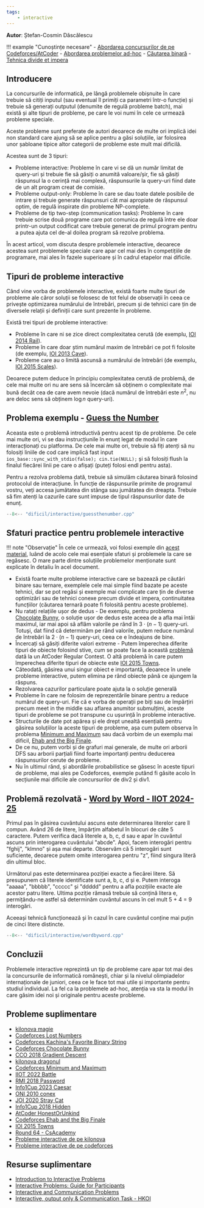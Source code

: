 ```yaml
---
tags:
    - interactive
---
```


**Autor**: Ștefan-Cosmin Dăscălescu

!!! example "Cunoștințe necesare"
    - [Abordarea concursurilor de pe Codeforces/AtCoder](https://edu.roalgo.ro/mediu/cf-atcoder/)
    - [Abordarea problemelor ad-hoc](https://edu.roalgo.ro/mediu/ad-hoc/)
    - [Căutarea binară](https://edu.roalgo.ro/usor/binary-search/)
    - [Tehnica divide et impera](https://edu.roalgo.ro/mediu/divide-et-impera/)

## Introducere

La concursurile de informatică, pe lângă problemele obișnuite în care trebuie să
citiți inputul (sau eventual îl primiți ca parametri într-o funcție) și trebuie să
generați outputul (denumite de regulă probleme batch), mai există și alte tipuri
de probleme, pe care le voi numi în cele ce urmează probleme speciale.

Aceste probleme sunt preferate de autori deoarece de multe ori implică idei
non standard care ajung să se aplice pentru a găsi soluțiile, iar folosirea unor
șabloane tipice altor categorii de probleme este mult mai dificilă.

Acestea sunt de 3 tipuri:

- Probleme interactive: Probleme în care vi se dă un număr limitat de query-uri
și trebuie fie să găsiți o anumită valoare/șir, fie să găsiți răspunsul la o cerință
mai complexă, răspunsurile la query-uri fiind date de un alt program creat de comisie.
- Probleme output-only: Probleme în care se dau toate datele posibile de intrare
și trebuie generate răspunsuri cât mai apropiate de răspunsul optim, de regulă
inspirate din probleme NP-complete.
- Probleme de tip two-step (communication tasks): Probleme în care trebuie scrise
două programe care pot comunica de regulă între ele doar printr-un output
codificat care trebuie generat de primul program pentru a putea ajuta
cel de-al doilea program să rezolve problema.

În acest articol, vom discuta despre problemele interactive, deoarece acestea
sunt problemele speciale care apar cel mai des în competițiile de programare, mai
ales în fazele superioare și în cadrul etapelor mai dificile.

## Tipuri de probleme interactive

Când vine vorba de problemele interactive, există foarte multe tipuri de probleme
ale căror soluții se folosesc de tot felul de observații în ceea ce privește
optimizarea numărului de întrebări, precum și de tehnici care țin de diversele
relații și definiții care sunt prezente în probleme.

Există trei tipuri de probleme interactive:

- Probleme în care ni se zice direct complexitatea cerută (de exemplu,
[IOI 2014 Rail](https://oj.uz/problem/view/IOI14_rail)).
- Probleme în care doar știm numărul maxim de întrebări ce pot fi folosite
(de exemplu, [IOI 2013 Cave](https://oj.uz/problem/view/IOI13_cave)).
- Probleme care au o limită ascunsă a numărului de întrebări (de exemplu,
[IOI 2015 Scales](https://oj.uz/problem/view/IOI15_scales)).

Deoarece putem deduce în principiu complexitatea cerută de problemă, de cele mai
multe ori nu are sens să încercăm să obținem o complexitate mai bună decât
cea de care avem nevoie (dacă numărul de întrebări este $n^2$, nu are deloc
sens să obținem $\log n$ query-uri).

## Problema exemplu - [Guess the Number](https://codeforces.com/problemset/gymProblem/101021/1)

Aceasta este o problemă introductivă pentru acest tip de probleme. De cele
mai multe ori, vi se dau instrucțiunile în enunț legat de modul în care
interacționați cu platforma. De cele mai multe ori, trebuie să fiți atenți
să nu folosiți liniile de cod care implică fast input
```ios_base::sync_with_stdio(false); cin.tie(NULL);``` și să folosiți flush
la finalul fiecărei linii pe care o afișați (puteți folosi endl pentru asta).

Pentru a rezolva problema dată, trebuie să simulăm căutarea binară folosind
protocolul de interacțiune. În funcție de răspunsurile primite de programul
vostru, veți accesa jumătatea din stânga sau jumătatea din dreapta. Trebuie
să fim atenți la cazurile care sunt impuse de tipul răspunsurilor date de
enunț.

```cpp
--8<-- "dificil/interactive/guessthenumber.cpp"
```

## Sfaturi practice pentru problemele interactive

!!! note "Observație"
    În cele ce urmează, voi folosi exemple din [acest material](https://mamnoonsiam.github.io/files/notes/interactive-problems/inprogress-0.pdf),
    luând de acolo cele mai esențiale sfaturi și problemele la care se regăsesc.
    O mare parte dintre soluțiile problemelor menționate sunt
    explicate în detaliu în acel document.

- Există foarte multe probleme interactive care se bazează pe căutări binare sau
ternare, exemplele cele mai simple fiind bazate pe aceste tehnici,
dar se pot regăsi și exemple mai complicate care țin de diverse optimizări
sau de tehnici conexe precum divide et impera, continuitatea funcțiilor
(căutarea ternară poate fi folosită pentru aceste probleme).
- Nu ratați relațiile ușor de dedus - De exemplu, pentru problema [Chocolate Bunny](https://codeforces.com/problemset/problem/1407/C),
o soluție ușor de dedus este aceea de a afla mai întâi maximul, iar mai apoi să
aflăm valorile pe rând în $3 \cdot (n-1)$ query-uri. Totuși, dat fiind că
determinăm pe rând valorile, putem reduce numărul de întrebări la
$2 \cdot (n-1)$ query-uri, ceea ce e îndeajuns de bine.
- Încercați să găsiți diferite valori extreme - Putem împerechea diferite tipuri
de obiecte folosind stive, cum se poate face la această [problemă](https://atcoder.jp/contests/arc070/tasks/arc070_d)
dată la un AtCoder Regular Contest. O altă problemă în care putem împerechea
diferite tipuri de obiecte este
[IOI 2015 Towns](https://oj.uz/problem/view/IOI15_towns).
- Câteodată, găsirea unui singur obiect e importantă, deoarece în unele probleme
interactive, putem elimina pe rând obiecte până ce ajungem la răspuns.
- Rezolvarea cazurilor particulare poate ajuta la o soluție generală
- Probleme în care ne folosim de reprezentările binare pentru a reduce numărul
de query-uri. Fie că e vorba de operații pe biți sau de împărțiri
precum meet in the middle sau aflarea anumitor submulțimi,
aceste tipuri de probleme se pot transpune cu ușurință în probleme interactive.
- Structurile de date pot apărea și ele drept unealtă esențială pentru găsirea
soluțiilor la aceste tipuri de probleme, așa cum putem observa în problema
[Minimum and Maximum](https://codeforces.com/problemset/problem/730/B)
sau dacă vorbim de un exemplu mai dificil,
[Ehab and the Big Finale](https://codeforces.com/problemset/problem/1174/F).
- De ce nu, putem vorbi și de grafuri mai generale, de multe ori arborii DFS
sau arborii parțiali fiind foarte importanți pentru deducerea răspunsurilor
cerute de probleme.
- Nu în ultimul rând, și abordările probabilistice se găsesc în aceste tipuri
de probleme, mai ales pe Codeforces, exemple putând fi găsite acolo în
secțiunile mai dificile ale concursurilor de div2 și div1.

## Problemă rezolvată - [Word by Word - IIOT 2024-25](https://kilonova.ro/problems/3309/)

Primul pas în găsirea cuvântului ascuns este determinarea literelor
care îl compun. Având 26 de litere, împărțim alfabetul în blocuri de
câte 5 caractere. Putem verifica dacă literele a, b, c, d sau e apar
în cuvântul ascuns prin interogarea cuvântului "abcde". Apoi, facem
interogări pentru "fghij", "klmno" și așa mai departe. Observăm că 5
interogări sunt suficiente, deoarece putem omite interogarea pentru "z",
fiind singura literă din ultimul bloc.

Următorul pas este determinarea poziției exacte a fiecărei litere.
Să presupunem că literele identificate sunt a, b, c, d și e.
Putem interoga "aaaaa", "bbbbb", "ccccc" și "ddddd" pentru a afla
pozițiile exacte ale acestor patru litere. Ultima poziție rămasă
trebuie să conțină litera e, permițându-ne astfel să determinăm
cuvântul ascuns în cel mult 5 + 4 = 9 interogări.

Aceeași tehnică funcționează și în cazul în care cuvântul
conține mai puțin de cinci litere distincte.

```cpp
--8<-- "dificil/interactive/wordbyword.cpp"
```

## Concluzii

Problemele interactive reprezintă un tip de probleme care apar tot mai des la
concursurile de informatică românești, chiar și la nivelul olimpiadelor
internaționale de juniori, ceea ce le face tot mai utile și importante
pentru studiul individual. La fel ca la problemele ad-hoc, atenția va sta
la modul în care găsim idei noi și originale pentru aceste probleme.

## Probleme suplimentare

- [kilonova magie](https://kilonova.ro/problems/2614/)
- [Codeforces Lost Numbers](https://codeforces.com/problemset/problem/1167/B)
- [Codeforces Kachina's Favorite Binary String](https://codeforces.com/contest/2037/problem/E)
- [Codeforces Chocolate Bunny](https://codeforces.com/problemset/problem/1407/C)
- [CCO 2018 Gradient Descent](https://dmoj.ca/problem/cco18p4)
- [kilonova dragonul](https://kilonova.ro/problems/2966/)
- [Codeforces Minimum and Maximum](https://codeforces.com/problemset/problem/730/B)
- [IIOT 2022 Battle](https://kilonova.ro/problems/266)
- [RMI 2018 Password](https://www.infoarena.ro/problema/password2)
- [Info1Cup 2023 Caesar](https://kilonova.ro/problems/431/)
- [ONI 2010 conex](https://kilonova.ro/problems/62/)
- [JOI 2020 Stray Cat](https://oj.uz/problem/view/JOI20_stray)
- [Info1Cup 2018 Hidden](https://oj.uz/problem/view/info1cup18_hidden)
- [AtCoder HonestOrUnkind](https://atcoder.jp/contests/arc070/tasks/arc070_d)
- [Codeforces Ehab and the Big Finale](https://codeforces.com/problemset/problem/1174/F)
- [IOI 2015 Towns](https://oj.uz/problem/view/IOI15_towns)
- [Round 64 - CsAcademy](https://csacademy.com/contest/round-64)
- [Probleme interactive de pe kilonova](https://kilonova.ro/tags/301)
- [Probleme interactive de pe codeforces](https://codeforces.com/problemset?tags=interactive)

## Resurse suplimentare

- [Introduction to Interactive Problems](https://mamnoonsiam.github.io/cp-classes/week-4/overview)
- [Interactive Problems: Guide for Participants](https://codeforces.com/blog/entry/45307)
- [Interactive and Communication Problems](https://usaco.guide/adv/interactive)
- [Interactive, output only & Communication Task - HKOI](https://assets.hkoi.org/training2017/nbt.pdf)